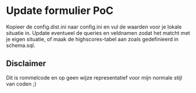 # Update formulier PoC
Kopieer de config.dist.ini naar config.ini en vul de waarden voor je
lokale situatie in. Update eventueel de queries en veldnamen zodat het matcht
met je eigen situatie, of maak de highscores-tabel aan zoals gedefinieerd
in schema.sql.

## Disclaimer
Dit is rommelcode en op geen wijze representatief voor mijn normale stijl
van coden ;) 